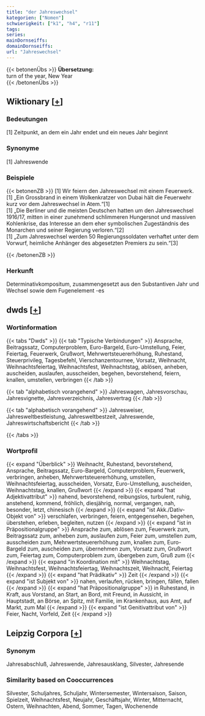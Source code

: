 ```yaml
---
title: "der Jahreswechsel"
kategorien: ["Nomen"]
schwierigkeit: ["k1", "h4", "r11"]
tags:
series:
mainDornseiffs:
domainDornseiffs:
url: "Jahreswechsel"
---
```


{{< betonenÜbs >}}
**Übersetzung:**  
turn of the year, New Year  
{{< /betonenÜbs >}}

## Wiktionary [[+](https://de.wiktionary.org/wiki/Jahreswechsel)]

### Bedeutungen
[1] Zeitpunkt, an dem ein Jahr endet und ein neues Jahr beginnt  

### Synonyme
[1] Jahreswende  

### Beispiele
{{< betonenZB >}}
[1] Wir feiern den Jahreswechsel mit einem Feuerwerk.  
[1] „Ein Grossbrand in einem Wolkenkratzer von Dubai hält die Feuerwehr kurz vor dem Jahreswechsel in Atem.“[1]  
[1] „Die Berliner und die meisten Deutschen hatten um den Jahreswechsel 1916/17, mitten in einer zunehmend schlimmeren Hungersnot und massiven Kohlenkrise, das Interesse an dem eher symbolischen Zugeständnis des Monarchen und seiner Regierung verloren.“[2]  
[1] „Zum Jahreswechsel werden 50 Regierungssoldaten verhaftet unter dem Vorwurf, heimliche Anhänger des abgesetzten Premiers zu sein.“[3]  

{{< /betonenZB >}}
### Herkunft
Determinativkompositum, zusammengesetzt aus den Substantiven Jahr und Wechsel sowie dem Fugenelement -es  



## dwds [[+](https://www.dwds.de/wb/Jahreswechsel)]

### Wortinformation
{{< tabs "Dwds" >}}
{{< tab "Typische Verbindungen" >}}
Ansprache, Beitragssatz, Computerproblem, Euro-Bargeld, Euro-Umstellung, Feier, Feiertag, Feuerwerk, Grußwort, Mehrwertsteuererhöhung, Ruhestand, Steuerprivileg, Tagesbefehl, Vierschanzentournee, Vorsatz, Weihnacht, Weihnachtsfeiertag, Weihnachtsfest, Weihnachtstag, ablösen, anheben, auscheiden, auslaufen, ausscheiden, begehen, bevorstehend, feiern, knallen, umstellen, verbringen
{{< /tab >}}

{{< tab "alphabetisch vorangehend" >}}
Jahreswagen, Jahresvorschau, Jahresvignette, Jahresverzeichnis, Jahresvertrag
{{< /tab >}}

{{< tab "alphabetisch vorangehend" >}}
Jahresweiser, Jahresweltbestleistung, Jahresweltbestzeit, Jahreswende, Jahreswirtschaftsbericht
{{< /tab >}}

{{< /tabs >}}

### Wortprofil
{{< expand "Überblick" >}} Weihnacht, Ruhestand, bevorstehend, Ansprache, Beitragssatz, Euro-Bargeld, Computerproblem, Feuerwerk, verbringen, anheben, Mehrwertsteuererhöhung, umstellen, Weihnachtsfeiertag, ausscheiden, Vorsatz, Euro-Umstellung, auscheiden, Weihnachtstag, knallen, Grußwort {{< /expand >}}
{{< expand "hat Adjektivattribut" >}} nahend, bevorstehend, reibungslos, turbulent, ruhig, anstehend, kommend, fröhlich, diesjährig, normal, vergangen, nah, besonder, letzt, chinesisch {{< /expand >}}
{{< expand "ist Akk./Dativ-Objekt von" >}} verschlafen, verbringen, feiern, entgegensehen, begehen, überstehen, erleben, begleiten, nutzen {{< /expand >}}
{{< expand "ist in Präpositionalgruppe" >}} Ansprache zum, ablösen zum, Feuerwerk zum, Beitragssatz zum, anheben zum, auslaufen zum, Feier zum, umstellen zum, ausscheiden zum, Mehrwertsteuererhöhung zum, knallen zum, Euro-Bargeld zum, auscheiden zum, übernehmen zum, Vorsatz zum, Grußwort zum, Feiertag zum, Computerproblem zum, übergeben zum, Gruß zum {{< /expand >}}
{{< expand "in Koordination mit" >}} Weihnachtstag, Weihnachtsfest, Weihnachtsfeiertag, Weihnachtszeit, Weihnacht, Feiertag {{< /expand >}}
{{< expand "hat Prädikativ" >}} Zeit {{< /expand >}}
{{< expand "ist Subjekt von" >}} nahen, verlaufen, rücken, bringen, fällen, fallen {{< /expand >}}
{{< expand "hat Präpositionalgruppe" >}} in Ruhestand, in Kraft, aus Vorstand, an Start, an Bord, mit Freund, in Aussicht, in Hauptstadt, an Börse, an Spitz, mit Familie, im Krankenhaus, aus Amt, auf Markt, zum Mal {{< /expand >}}
{{< expand "ist Genitivattribut von" >}} Feier, Nacht, Vorfeld, Zeit {{< /expand >}}

## Leipzig Corpora [[+](https://corpora.uni-leipzig.de/en/res?word=Jahreswechsel&corpusId=deu_newscrawl-public_2018)]


### Synonym
Jahresabschluß, Jahreswende, Jahresausklang, Silvester, Jahresende


### Similarity based on Cooccurrences
Silvester, Schuljahres, Schuljahr, Wintersemester, Wintersaison, Saison, Spielzeit, Weihnachtsfest, Neujahr, Geschäftsjahr, Winter, Mitternacht, Ostern, Weihnachten, Abend, Sommer, Tagen, Wochenende


